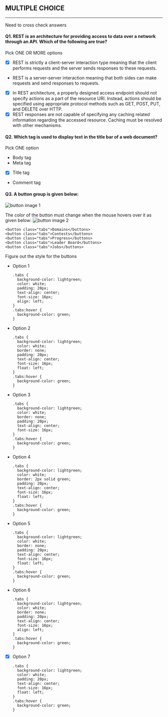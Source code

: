## MULTIPLE CHOICE
----
Need to cross check answers

#### Q1. REST is an architecture for providing access to data over a network through an API. Which of the following are true?
Pick ONE OR MORE options
  - [X] REST is strictly a client-server interaction type meaning that the client performs requests and the server sends responses to these requests.
  - REST is a server-server interaction meaning that both sides can make requests and send responses to requests.
  - [X] In REST architecture, a properly designed access endpoint should not specify actions as a part of the resource URI. Instead, actions should be specified using appropriate protocol methods such as GET, POST, PUT, and DELETE over HTTP.
  - [X] REST responses are not capable of specifying any caching related information regarding the accessed resource. Caching must be resolved with other mechanisms.

#### Q2. Which tag is used to display text in the title bar of a web document?
Pick ONE option
  - Body tag
  - Meta tag
  - [X] Title tag
  - Comment tag

#### Q3. A button group is given below:
![button image 1](https://i.imgur.com/K0AOuw8.png)

The color of the button must change when the mouse hovers over it as given below:
![button image 2](https://i.imgur.com/tyk7uRx.png)
  ```
  <button class="tabs">Domains</buttons>
  <button class="tabs">Contests</buttons>
  <button class="tabs">Progress</buttons>
  <button class="tabs">Leader Board</buttons>
  <button class="tabs">Jobs</buttons>
  ```
Figure out the style for the buttons
  - Option 1
    ``` 
    .tabs {
      background-color: lightgreen;
      color: white;
      padding: 20px;
      text-align: center;
      font-size: 16px;
      align: left;
    }
    .tabs:hover {
      background-color: green;
    }
    ```
  - Option 2
    ``` 
    .tabs {
      background-color: lightgreen;
      color: white;
      border: none;
      padding: 20px;
      text-align: center;
      font-size: 16px;
      float: left;
    }
    .tabs:hover {
      background-color: green;
    }
    ```
  - Option 3
    ``` 
    .tabs {
      background-color: lightgreen;
      color: white;
      border: none;
      padding: 20px;
      text-align: center;
      font-size: 16px;
    }
    .tabs:hover {
      background-color: green;
    }
    ```
  - Option 4
    ``` 
    .tabs {
      background-color: lightgreen;
      color: white;
      border: 2px solid green;
      padding: 20px;
      text-align: center;
      font-size: 16px;
      float: left;
    }
    .tabs:hover {
      background-color: green;
    }
    ```
  - Option 5
    ``` 
    .tabs {
      background-color: lightgreen;
      color: white;
      border: none;
      padding: 20px;
      text-align: center;
      font-size: 16px;
      float: left;
    }
    .tabs:hover {
      background-color: green;
    }
    ```
  - Option 6
    ``` 
    .tabs {
      background-color: lightgreen;
      color: white;
      border: none;
      padding: 20px;
      text-align: center;
      font-size: 16px;
      align: left;
    }
    .tabs:hover {
      background-color: green;
    }
    ```
  - [X] Option 7 
    ``` 
    .tabs {
      background-color: lightgreen;
      color: white;
      padding: 20px;
      text-align: center;
      font-size: 16px;
      float: left;
    }
    .tabs:hover {
      background-color: green;
    }
    ```

